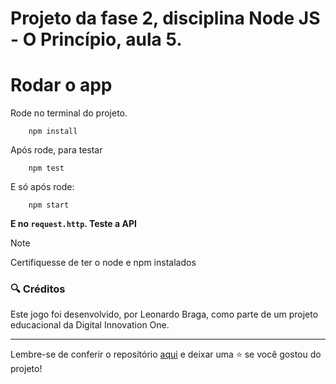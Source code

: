 # Projeto da fase 2, disciplina Node JS - O Princípio, aula 5.

# Rodar o app

Rode no terminal do projeto.

```
    npm install
```

Após rode, para testar

```
    npm test
```

E só após rode:


```
    npm start
```

**E no ``request.http``. Teste a API**

>[!NOTE]
> Certifiquesse de ter o node e npm instalados


### 🔍 Créditos

Este jogo foi desenvolvido, por Leonardo Braga, como parte de um projeto educacional da Digital Innovation One.

---

Lembre-se de conferir o repositório [aqui](https://github.com/Vegildo/my-first-clean-architecture-project) e deixar uma ⭐️ se você gostou do projeto!
